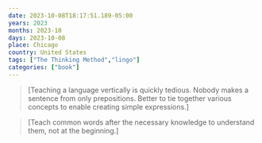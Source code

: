 ```yaml
---
date: 2023-10-08T18:17:51.189-05:00
years: 2023
months: 2023-10
days: 2023-10-08
place: Chicago
country: United States
tags: ["The Thinking Method","lingo"]
categories: ["book"]
---
```

> [Teaching a language vertically is quickly tedious. Nobody makes a sentence from only prepositions. Better to tie together various concepts to enable creating simple expressions.]

> [Teach common words after the necessary knowledge to understand them, not at the beginning.]
